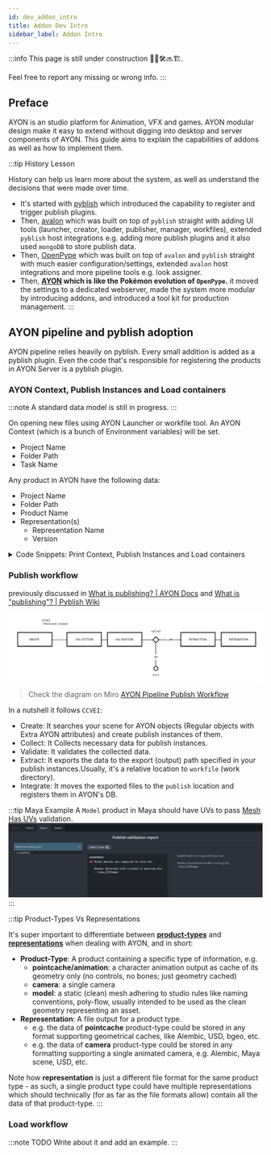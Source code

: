 ```yaml
---
id: dev_addon_intro
title: Addon Dev Intro
sidebar_label: Addon Intro
---
```


:::info
This page is still under construction 👷🚧🛠️🔜🏗️.

Feel free to report any missing or wrong info.
:::

## Preface

AYON is an studio platform for Animation, VFX and games.
AYON modular design make it easy to extend without digging into desktop and server components of AYON. 
This guide aims to explain the capabilities of addons as well as how to implement them.

:::tip History Lesson

History can help us learn more about the system, as well as understand the decisions that were made over time.

- It's started with [pyblish](https://github.com/pyblish/pyblish/wiki) which introduced the capability to register and trigger publish plugins. 
- Then, [avalon](https://getavalon.github.io/2.0/overview/) which was built on top of `pyblish` straight with adding UI tools (launcher, creator, loader, publisher, manager, workfiles), extended `pyblish` host integrations e.g. adding more publish plugins and it also used `mongoDB` to store publish data. 
- Then, [OpenPype](https://openpype.io/) which was built on top of `avalon` and `pyblish` straight with much easier configuration/settings, extended `avalon` host integrations and more pipeline tools e.g. look assigner.  
- Then, **[AYON](https://ayon.ynput.io/) which is like the Pokémon evolution of `OpenPype`.** it moved the settings to a dedicated webserver, made the system more modular by introducing addons, and introduced a tool kit for production management.
:::

## AYON pipeline and pyblish adoption

AYON pipeline relies heavily on pyblish.
Every small addition is added as a pyblish plugin.
Even the code that's responsible for registering the products in AYON Server is a pyblish plugin.

### AYON Context, Publish Instances and Load containers

:::note
A standard data model is still in progress.
:::

On opening new files using AYON Launcher or workfile tool.
An AYON Context (which is a bunch of Environment variables) will be set.
- Project Name
- Folder Path
- Task Name

Any product in AYON have the following data:
- Project Name
- Folder Path
- Product Name
- Representation(s)
  - Representation Name
  - Version
  

<details><summary>Code Snippets: Print Context, Publish Instances and Load containers</summary>

Take a moment and explore the available data in context, publish instances and load containers.
Here you are some snippets to get started.

```python
## Print the Current Context
from ayon_core.pipeline.context_tools import get_current_context

print( 
  "Project: '{project_name}'\nFolder Path: '{folder_path}'\nTask Name: '{task_name}'"
  .format(
    **get_current_context()
  )
)
```

```python
## Access the existent publish instances via CreateContext 
from ayon_core.pipeline import registered_host
from ayon_core.pipeline.create import CreateContext

host = registered_host()
create_context = CreateContext(host)
for instance in create_context.instances:
    print("Instance: {}".format(instance.data["productName"]))
    # you can edit instances here
    # if some_condition:
    #   instance.data[key] = value
    pass

# To save change to context and instances
# context.save_changes()
```

```python
## Show Loaded Items
from ayon_core.pipeline import registered_host

host = registered_host()
containers = host.get_containers()
print("Loaded Items:")
for item in containers:
     print("  -", item["name"])
```
</details>


### Publish workflow

previously discussed in [What is publishing? | AYON Docs](docs/artist_publish#what-is-publishing) and [What is "publishing"? | Pyblish Wiki](https://github.com/pyblish/pyblish/wiki/What-is-publishing)

![](assets/addon_dev/publish_diagram.png)

> Check the diagram on Miro [AYON Pipeline Publish Workflow](https://miro.com/app/board/uXjVMyPHrJg=/?share_link_id=550640792516)

In a nutshell it follows `CCVEI`: 
- Create: It searches your scene for AYON objects (Regular objects with Extra AYON attributes) and create publish instances of them.
- Collect: It Collects necessary data for publish instances.
- Validate: It validates the collected data.
- Extract: It exports the data to the export (output) path specified in your publish instances.Usually, it's a relative location to `workfile` (work directory).
- Integrate: It moves the exported files to the `publish` location and registers them in AYON's DB.

:::tip Maya Example
A `Model` product in Maya should have UVs to pass [Mesh Has UVs](https://github.com/ynput/ayon-maya/blob/develop/client/ayon_maya/plugins/publish/validate_mesh_has_uv.py) validation.
![](assets/addon_dev/publish_validation_error.png)
:::

:::tip Product-Types Vs Representations

It's super important to differentiate between **[product-types](docs/artist_concepts/#product)** and **[representations](docs/artist_concepts/#representation)** when dealing with AYON, and in short:

* **Product-Type**: A product containing a specific type of information, e.g.
  * **pointcache/animation**: a character animation output as cache of its geometry only (no controls, no bones; just geometry cached)
  * **camera**: a single camera
  * **model**: a static (clean) mesh adhering to studio rules like naming conventions, poly-flow, usually intended to be used as the clean geometry representing an asset.
* **Representation**: A file output for a product type.
  * e.g. the data of **pointcache** product-type could be stored in any format supporting geometrical caches, like Alembic, USD, bgeo, etc.
  * e.g. the data of **camera** product-type could be stored in any formatting supporting a single animated camera, e.g. Alembic, Maya scene, USD, etc.

Note how **representation** is just a different file format for the same product type - as such, a single product type could have multiple representations which should technically (for as far as the file formats allow) contain all the data of that product-type.
:::

### Load workflow
:::note TODO
Write about it and add an example.
:::